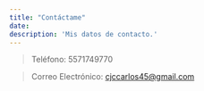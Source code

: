```yaml
---
title: "Contáctame"
date: 
description: 'Mis datos de contacto.'
---
```


> Teléfono: 5571749770

> Correo Electrónico: cjccarlos45@gmail.com
